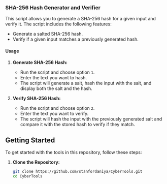 ### SHA-256 Hash Generator and Verifier

This script allows you to generate a SHA-256 hash for a given input and verify it. The script includes the following features:
- Generate a salted SHA-256 hash.
- Verify if a given input matches a previously generated hash.

#### Usage

1. **Generate SHA-256 Hash:**
   - Run the script and choose option `1`.
   - Enter the text you want to hash.
   - The script will generate a salt, hash the input with the salt, and display both the salt and the hash.

2. **Verify SHA-256 Hash:**
   - Run the script and choose option `2`.
   - Enter the text you want to verify.
   - The script will hash the input with the previously generated salt and compare it with the stored hash to verify if they match.

## Getting Started

To get started with the tools in this repository, follow these steps:

1. **Clone the Repository:**

   ```sh
   git clone https://github.com/stanfordaniya/CyberTools.git
   cd CyberTools
